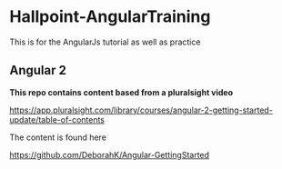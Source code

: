 # Hallpoint-AngularTraining
This is for the AngularJs tutorial as well as practice

## Angular 2 
**This repo contains content based from a pluralsight video**

https://app.pluralsight.com/library/courses/angular-2-getting-started-update/table-of-contents

The content is found here

https://github.com/DeborahK/Angular-GettingStarted